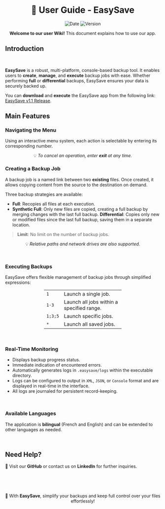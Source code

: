
<div align="center">

# 📘 **User Guide - EasySave**

![Date](https://img.shields.io/badge/Date-2025_02_16-blue)
![Version](https://img.shields.io/badge/Version-1.1-green)

**Welcome to our user Wiki!** This document explains how to use our app.

</div>

## **Introduction**


<br/>

**EasySave** is a robust, multi-platform, console-based backup tool. It enables users to **create**, **manage**, and **execute** backup jobs with ease.
Whether performing **full** or **differential** backups, EasySave ensures your data is securely backed up.

You can **download** and **execute** the EasySave app from the following link: [EasySave v1.1 Release](https://github.com/CESI-Genie-logiciel-G4/EasySave/releases/tag/v1.1).

## **Main Features**

### **Navigating the Menu**

Using an interactive menu system, each action is selectable by entering its corresponding number.

<div align="center">

💡 *To cancel an operation, enter **exit** at any time.*

</div>


### **Creating a Backup Job**
A backup job is a named link between two **existing** files. Once created, it allows copying content from the source to the destination on demand.

Three backup strategies are available:
- **Full**: Recopies all files at each execution.
- **Synthetic Full**: Only new files are copied, creating a full backup by merging changes with the last 
full backup.
 **Differential**: Copies only new or modified files since the last full backup, saving them in a separate location.

> **Limit**: No limit on the number of backup jobs.

<div align="center">

💡 *Relative paths and network drives are also supported.*

</div>

<br/>

### **Executing Backups**
EasySave offers flexible management of backup jobs through simplified expressions:


<div align="center">
  <table style="width:50%">
    <tr>
      <td><code>1</code></td>
      <td>Launch a single job.</td>
    </tr>
    <tr>
      <td><code>1-3</code></td>
      <td>Launch all jobs within a specified range.</td>
    </tr>
    <tr>
      <td><code>1;3;5</code></td>
      <td>Launch specific jobs.</td>
    </tr>
    <tr>
      <td><code>*</code></td>
      <td>Launch all saved jobs.</td>
    </tr>
  </table>
</div>

<br/>

### **Real-Time Monitoring**

- Displays backup progress status.
- Immediate indication of encountered errors.
- Automatically generates logs in `.easysave/logs` within the executable directory.
- Logs can be configured to output in `XML`, `JSON`, or `Console` format and are displayed in real-time in the interface.
- All logs are journaled for persistent record-keeping.

<br/>

### **Available Languages**
The application is **bilingual** (French and English) and can be extended to other languages as needed.

<br/>

## **Need Help?**
📌 Visit our **GitHub** or contact us on **LinkedIn** for further inquiries.

<br/>
<br/>
<br/>

<div align="center">

🎯 With **EasySave**, simplify your backups and keep full control over your files effortlessly!

</div>
